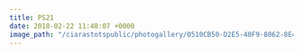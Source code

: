 ```yaml
---
title: PS21
date: 2018-02-22 11:48:07 +0000
image_path: "/ciarastotspublic/photogallery/0510CB50-D2E5-40F9-8062-8E414F45CC0E.jpeg"
---
```


